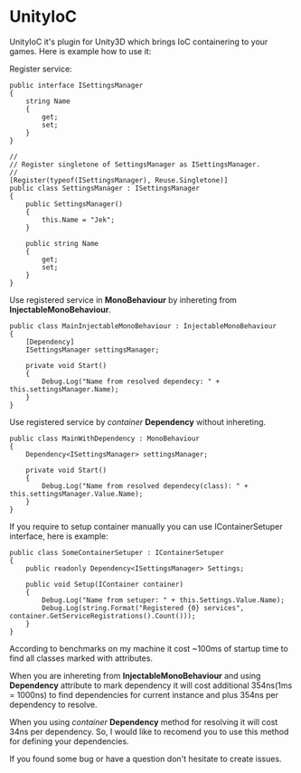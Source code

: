 # UnityIoC

UnityIoC it's plugin for Unity3D which brings IoC containering to your games.
Here is example how to use it:

Register service:
``` 
public interface ISettingsManager
{
    string Name
    {
        get;
        set;
    }
}

//
// Register singletone of SettingsManager as ISettingsManager.
//
[Register(typeof(ISettingsManager), Reuse.Singletone)]
public class SettingsManager : ISettingsManager
{
    public SettingsManager()
    {
        this.Name = "Jek";
    }

    public string Name
    {
        get;
        set;
    }
}
```

Use registered service in **MonoBehaviour** by inhereting from **InjectableMonoBehaviour**.
```
public class MainInjectableMonoBehaviour : InjectableMonoBehaviour
{
    [Dependency]
    ISettingsManager settingsManager;

    private void Start()
    {
        Debug.Log("Name from resolved dependecy: " + this.settingsManager.Name);
    }
}
```

Use registered service by *container* **Dependency** without inhereting.
```
public class MainWithDependency : MonoBehaviour
{
    Dependency<ISettingsManager> settingsManager;

    private void Start()
    {
        Debug.Log("Name from resolved dependecy(class): " + this.settingsManager.Value.Name);
    }
}
```

If you require to setup container manually you can use IContainerSetuper interface, here is example:
```
public class SomeContainerSetuper : IContainerSetuper
{
    public readonly Dependency<ISettingsManager> Settings;

    public void Setup(IContainer container)
    {
        Debug.Log("Name from setuper: " + this.Settings.Value.Name);
        Debug.Log(string.Format("Registered {0} services", container.GetServiceRegistrations().Count()));
    }
}
```

According to benchmarks on my machine it cost ~100ms of startup time to find all classes marked with attributes.

When you are inhereting from **InjectableMonoBehaviour** and using **Dependency** attribute to mark dependency it will cost additional 354ns(1ms = 1000ns) to find dependencies for current instance and plus 354ns per dependency to resolve.

When you using *container* **Dependency** method for resolving it will cost 34ns per dependency. So, I would like to recomend you to use this method for defining your dependencies.

If you found some bug or have a question don't hesitate to create issues.
